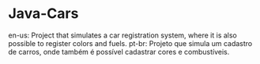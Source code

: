 # Java-Cars
en-us: Project that simulates a car registration system, where it is also possible to register colors and fuels.
pt-br: Projeto que simula um cadastro de carros, onde também é possível cadastrar cores e combustíveis.
